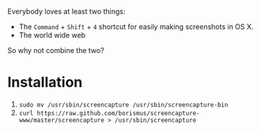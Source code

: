 Everybody loves at least two things:

* The `Command` + `Shift` + `4` shortcut for easily making screenshots in OS X.
* The world wide web

So why not combine the two?

# Installation

1. `sudo mv /usr/sbin/screencapture /usr/sbin/screencapture-bin`
2. `curl https://raw.github.com/borismus/screencapture-www/master/screencapture > /usr/sbin/screencapture`
